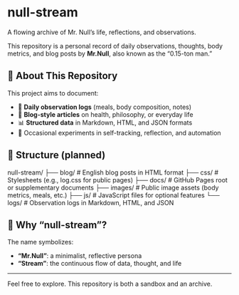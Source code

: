 # null-stream
A flowing archive of Mr. Null’s life, reflections, and observations.

This repository is a personal record of daily observations, thoughts, body metrics, and blog posts by **Mr.Null**, also known as the “0.15-ton man.”

## 🌊 About This Repository

This project aims to document:

- 📝 **Daily observation logs** (meals, body composition, notes)
- 📖 **Blog-style articles** on health, philosophy, or everyday life
- 📊 **Structured data** in Markdown, HTML, and JSON formats
- 🧠 Occasional experiments in self-tracking, reflection, and automation

## 📁 Structure (planned)

null-stream/
├── blog/ # English blog posts in HTML format
├── css/ # Stylesheets (e.g., log.css for public pages)
├── docs/ # GitHub Pages root or supplementary documents
├── images/ # Public image assets (body metrics, meals, etc.)
├── js/ # JavaScript files for optional features
└── logs/ # Observation logs in Markdown, HTML, and JSON

## 🧩 Why “null-stream”?

The name symbolizes:
- **“Mr.Null”**: a minimalist, reflective persona
- **“Stream”**: the continuous flow of data, thought, and life

---

Feel free to explore. This repository is both a sandbox and an archive.
